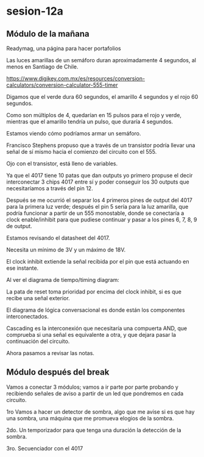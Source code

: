 # sesion-12a
## Módulo de la mañana

Readymag, una página para hacer portafolios

Las luces amarillas de un semáforo duran aproximadamente 4 segundos, al menos en Santiago de Chile.

https://www.digikey.com.mx/es/resources/conversion-calculators/conversion-calculator-555-timer

Digamos que el verde dura 60 segundos, el amarillo 4 segundos y el rojo 60 segundos.

Como son múltiplos de 4, quedarían en 15 pulsos para el rojo y verde, mientras que el amarillo tendría un pulso, que duraría 4 segundos.

Estamos viendo cómo podríamos armar un semáforo.

Francisco Stephens propuso que a través de un transistor podría llevar una señal de sí mismo hacia el comienzo del circuito con el 555. 

Ojo con el transistor, está lleno de variables.

Ya que el 4017 tiene 10 patas que dan outputs yo primero propuse el decir interconectar 3 chips 4017 entre sí y poder conseguir los 30 outputs que necesitaríamos a través del pin 12. 

Después se me ocurrió el separar los 4 primeros pines de output del 4017 para la primera luz verde; después el pin 5 sería para la luz amarilla, que podría funcionar a partir de un 555 monostable, donde se conectaría a clock enable/inhibit para que pudiese continuar y pasar a los pines 6, 7, 8, 9 de output.

Estamos revisando el datasheet del 4017.

Necesita un mínimo de 3V y un máximo de 18V.

El clock inhibit extiende la señal recibida por el pin que está actuando en ese instante.

Al ver el diagrama de tiempo/timing diagram:

La pata de reset toma prioridad por encima del clock inhibit, si es que recibe una señal exterior.

El diagrama de lógica conversacional es donde están los componentes interconectados.

Cascading es la interconexión que necesitaría una compuerta AND, que comprueba si una señal es equivalente a otra, y que dejara pasar la continuación del circuito.

Ahora pasamos a revisar las notas.

## Módulo después del break

Vamos a conectar 3 módulos; vamos a ir parte por parte probando y recibiendo señales de aviso a partir de un led que pondremos en cada circuito.

1ro Vamos a hacer un detector de sombra, algo que me avise si es que hay una sombra, una máquina que me promueva elogios de la sombra.

2do. Un temporizador para que tenga una duración la detección de la sombra.

3ro. Secuenciador con el 4017
